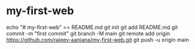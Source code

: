 # my-first-web
echo "# my-first-web" >> README.md
git init
git add README.md
git commit -m "first commit"
git branch -M main
git remote add origin https://github.com/rajeev-aanjana/my-first-web.git
git push -u origin main
